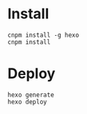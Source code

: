 # Install
```shell
cnpm install -g hexo
cnpm install
```

# Deploy
```
hexo generate
hexo deploy
```